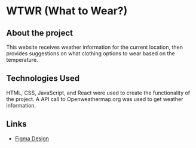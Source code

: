 # WTWR (What to Wear?)

## About the project

This website receives weather information for the current location, then provides suggestions on what clothing options to wear based on the temperature.

## Technologies Used

HTML, CSS, JavaScript, and React were used to create the functionality of the project. A API call to Openweathermap.org was used to get weather information.

## Links

- [Figma Design](https://www.figma.com/file/DTojSwldenF9UPKQZd6RRb/Sprint-10%3A-WTWR)
